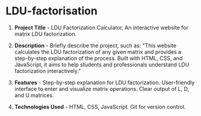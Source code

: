 # LDU-factorisation
1. **Project Title** -
LDU Factorization Calculator, An interactive website for matrix LDU factorization.

2. **Description** -
Briefly describe the project, such as: "This website calculates the LDU factorization of any given matrix and provides a step-by-step explanation of the process. Built with HTML, CSS, and JavaScript, it aims to help students and professionals understand LDU factorization interactively."

4. **Features** -
Step-by-step explanation for LDU factorization.
User-friendly interface to enter and visualize matrix operations.
Clear output of L, D, and U matrices.

4. **Technologies Used** -
HTML, CSS, JavaScript.
Git for version control.
